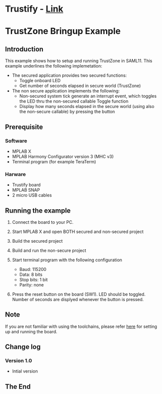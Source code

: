 **Trustify** - [Link](https://)
====================================================

# TrustZone Bringup Example

## Introduction
This example shows how to setup and running TrustZone in SAML11. This example underlines the following implemetation:

* The secured application provides two secured functions:
  * Toggle onboard LED
  * Get number of seconds elapsed in secure world (TrustZone)
* The non secure application implements the following:
  * Non-secured system tick generate an interrupt event, which toggles the LED thru the non-secured callable Toggle function
  * Display how many seconds elapsed in the secure world (using also the non-secure callable) by pressing the button   

## Prerequisite

### Software
* MPLAB X
* MPLAB Harmony Configurator version 3 (MHC v3)
* Terminal program (for example TeraTerm)
   
### Harware
* Trustify board
* MPLAB SNAP
* 2 micro USB cables

## Running the example

1. Connect the board to your PC.

2. Start MPLAB X and open BOTH secured and non-secured project

3. Build the secured project

4. Build and run the non-secure project 

5. Start terminal program with the following configuration

   * Baud: 115200
   * Data: 8 bits
   * Stop bits: 1 bit
   * Parity: none 

6. Press the reset button on the board (SW1). LED should be toggled. Number of seconds are displyed whenever the button is pressed.

## Note

If you are not familiar with using the toolchains, please refer [here]([link](https://github.com/jpiwek/trustify/tree/master/software/examples/Board_Test)) for setting up and running the board.

## Change log

### Version 1.0
* Intial version


## The End
